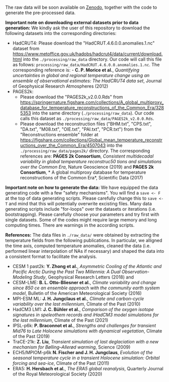 The raw data will be soon available on [Zenodo](https://www.zenodo.org/), together with the code to generate the pre-processed data. 

**Important note on downloading external datasets prior to data generation:**
We kindly ask the user of this repository to download the following datasets into the corresponding directories:

- HadCRUT4: Please download the "HadCRUT.4.6.0.0.anomalies.1.nc" dataset from https://www.metoffice.gov.uk/hadobs/hadcrut4/data/current/download.html into the `./processing/raw_data` directory. Our code will call this file as follows: `processing/raw_data/HadCRUT.4.6.0.0.anomalies.1.nc`. The corresponding reference is: - **C. P. Morice et al.**, *Quantifying uncertainties in global and regional temperature change using an ensemble of observational estimates: The HadCRUT4 data set*, Journal of Geophysical Research Atmospheres (2012)
- PAGES2k: 
    - Please download the "PAGES2k_v2.0.0.Rds" from https://springernature.figshare.com/collections/A_global_multiproxy_database_for_temperature_reconstructions_of_the_Common_Era/3285353 into the same directory (`./processing/raw_data`). Our code calls this dataset as `./processing/raw_data/PAGES2k_v2.0.0.Rds`.
    - Please download the reconstruction files ("BHM.txt", "CPS.txt", "DA.txt", "M08.txt", "OIE.txt", "PAI.txt", "PCR.txt") from the "Reconstructions ensemble" folder at https://figshare.com/collections/Global_mean_temperature_reconstructions_over_the_Common_Era/4507043 into the `./processing/raw_data/pages2k/` directory.
    The corresponding references are: **PAGES 2k Consortium**, *Consistent multidecadal variability in global temperature reconstruc50 tions and simulations over the Common Era*, Nature Geoscience (2019) and **PAGES 2k Consortium**, * A global multiproxy database for temperature reconstructions of the Common Era*, Scientific Data (2017)
    
    
**Important note on how to generate the data:**
We have equipped the data generating code with a few "safety mechanisms". You will find a `save <- F` at the top of data generating scripts. Please carefully change this to `save <- T` and mind that this will potentially overwrite excisting files. 
Many data generating scripts include "for-loops" over the datasets or iterations (i.e. bootstrapping). Please carefully choose your parameters and try first with single datasets. Some of the codes might require large memory and long computing times. There are warnings in the according scripts. 

**References:**
The data files in `./raw_data/` were obtained by extracting the temperature fields from the following publications. In particular, we alligned the time axis, computed temperature anomalies, cleaned the data (i.e. performed linear interpolation of NAs if necessary) and shaped the data into a consistent format to facilitate the analysis.

- CESM 1 past2k: **Y. Zhong et al.**, *Asymmetric Cooling of the Atlantic and Pacific Arctic During the Past Two Millennia: A Dual Observation-Modeling Study*, Geophysical Research Letters (2018) and 
- CESM-LME: **B. L. Otto-Bliesner et al.**, *Climate variability and change since 850 ce an ensemble approach with the community earth system model*, Bulletin of the American Meteorological Society (2016)
- MPI-ESM ML: **J. H. Jungclaus et al.**, *Climate and carbon-cycle variability over the last millennium*, Climate of the Past (2010)
- HadCM3 LM1: **J. C. Bühler et al.**, *Comparison of the oxygen isotope signatures in speleothem records and iHadCM3 model simulations for the last millennium*, Climate of the Past (2021)
- IPSL-p6k: **P. Braconnot et al.**, *Strengths and challenges for transient Mid76 to Late Holocene simulations with dynamical vegetation*, Climate of the Past (2019)
- TraCE-21k: **Z. Liu**, *Transient simulation of last deglaciation with a new mechanism for Bølling–Allerød warming*, Science (2009)
- ECH5/MPIOM-p6k **N. Fischer and J. H. Jungclaus**, *Evolution of the seasonal temperature cycle in a transient Holocene simulation: Orbital forcing and sea-ice*, Climate of the Past (2011)
- ERA5: **H. Hersbach et al.**, *The ERA5 global reanalysis*, Quarterly Journal of the Royal Meteorological Society (2020)
